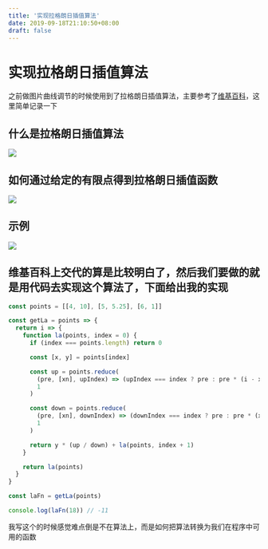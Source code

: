 ```yaml
---
title: '实现拉格朗日插值算法'
date: 2019-09-18T21:10:50+08:00
draft: false
---
```


# 实现拉格朗日插值算法

之前做图片曲线调节的时候使用到了拉格朗日插值算法，主要参考了[维基百科](https://zh.wikipedia.org/wiki/%E6%8B%89%E6%A0%BC%E6%9C%97%E6%97%A5%E6%8F%92%E5%80%BC%E6%B3%95)，这里简单记录一下

## 什么是拉格朗日插值算法

![](https://raw.githubusercontent.com/johnny19941216/storage-room/master/img/20190918203302.png)

## 如何通过给定的有限点得到拉格朗日插值函数

![](https://raw.githubusercontent.com/johnny19941216/storage-room/master/img/20190918203320.png)

## 示例

![](https://raw.githubusercontent.com/johnny19941216/storage-room/master/img/20190918203341.png)

## 维基百科上交代的算是比较明白了，然后我们要做的就是用代码去实现这个算法了，下面给出我的实现

```javascript
const points = [[4, 10], [5, 5.25], [6, 1]]

const getLa = points => {
  return i => {
    function la(points, index = 0) {
      if (index === points.length) return 0

      const [x, y] = points[index]

      const up = points.reduce(
        (pre, [xn], upIndex) => (upIndex === index ? pre : pre * (i - xn)),
        1
      )

      const down = points.reduce(
        (pre, [xn], downIndex) => (downIndex === index ? pre : pre * (x - xn)),
        1
      )

      return y * (up / down) + la(points, index + 1)
    }

    return la(points)
  }
}

const laFn = getLa(points)

console.log(laFn(18)) // -11
```

我写这个的时候感觉难点倒是不在算法上，而是如何把算法转换为我们在程序中可用的函数
